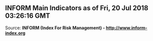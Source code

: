 ## INFORM Main Indicators as of Fri, 20 Jul 2018 03:26:16 GMT

Source: **INFORM (Index For Risk Management) - http://www.inform-index.org**